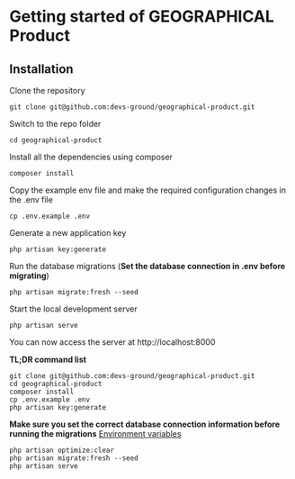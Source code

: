 # Getting started of GEOGRAPHICAL Product

## Installation

Clone the repository

    git clone git@github.com:devs-ground/geographical-product.git

Switch to the repo folder

    cd geographical-product

Install all the dependencies using composer

    composer install

Copy the example env file and make the required configuration changes in the .env file

    cp .env.example .env

Generate a new application key

    php artisan key:generate

Run the database migrations (**Set the database connection in .env before migrating**)

    php artisan migrate:fresh --seed

Start the local development server

    php artisan serve

You can now access the server at http://localhost:8000

**TL;DR command list**

    git clone git@github.com:devs-ground/geographical-product.git
    cd geographical-product
    composer install
    cp .env.example .env
    php artisan key:generate

**Make sure you set the correct database connection information before running the migrations** [Environment variables](#environment-variables)

    php artisan optimize:clear
    php artisan migrate:fresh --seed
    php artisan serve
